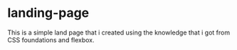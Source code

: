 # landing-page

This is a simple land page that i created using the knowledge that i got from CSS foundations and flexbox.
